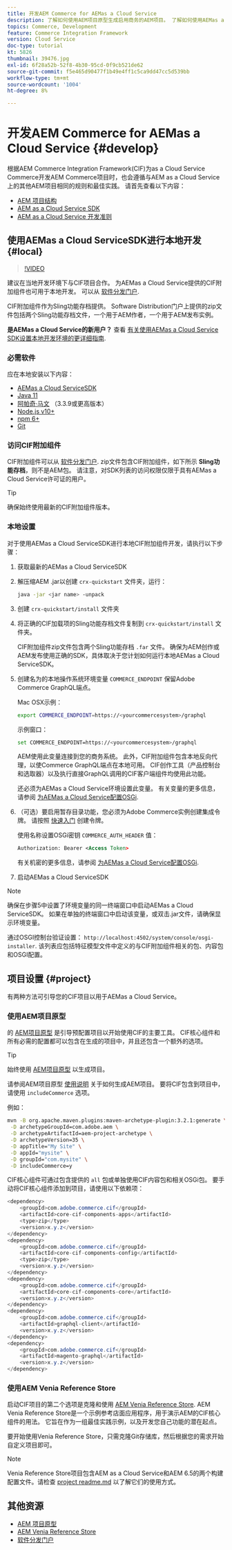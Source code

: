 ```yaml
---
title: 开发AEM Commerce for AEMas a Cloud Service
description: 了解如何使用AEM项目原型生成启用商务的AEM项目。 了解如何使用AEMas a Cloud ServiceSDK构建项目并将其部署到本地开发环境。
topics: Commerce, Development
feature: Commerce Integration Framework
version: Cloud Service
doc-type: tutorial
kt: 5826
thumbnail: 39476.jpg
exl-id: 6f28a52b-52f8-4b30-95cd-0f9cb521de62
source-git-commit: f5e465d90477f1b49e4ff1c5ca9dd47cc5d539bb
workflow-type: tm+mt
source-wordcount: '1004'
ht-degree: 8%

---
```


# 开发AEM Commerce for AEMas a Cloud Service {#develop}

根据AEM Commerce Integration Framework(CIF)为as a Cloud Service Commerce开发AEM Commerce项目时，也会遵循与AEM as a Cloud Service上的其他AEM项目相同的规则和最佳实践。 请首先查看以下内容：

- [AEM 项目结构](https://experienceleague.adobe.com/docs/experience-manager-cloud-service/implementing/developing/aem-project-content-package-structure.html)
- [AEM as a Cloud Service SDK](https://experienceleague.adobe.com/docs/experience-manager-cloud-service/implementing/developing/aem-as-a-cloud-service-sdk.html)
- [AEM as a Cloud Service 开发准则](https://experienceleague.adobe.com/docs/experience-manager-cloud-service/implementing/developing/development-guidelines.html)

## 使用AEMas a Cloud ServiceSDK进行本地开发 {#local}

>[!VIDEO](https://video.tv.adobe.com/v/39476/?quality=12&learn=on)

建议在当地开发环境下与CIF项目合作。 为AEMas a Cloud Service提供的CIF附加组件也可用于本地开发。 可以从 [软件分发门户](https://experience.adobe.com/#/downloads/content/software-distribution/en/aemcloud.html).

CIF附加组件作为Sling功能存档提供。 Software Distribution门户上提供的zip文件包括两个Sling功能存档文件，一个用于AEM作者，一个用于AEM发布实例。

**是AEMas a Cloud Service的新用户？** 查看 [有关使用AEMas a Cloud Service SDK设置本地开发环境的更详细指南](https://experienceleague.adobe.com/docs/experience-manager-learn/cloud-service/local-development-environment-set-up/overview.html).

### 必需软件

应在本地安装以下内容：

- [AEMas a Cloud ServiceSDK](https://experienceleague.adobe.com/docs/experience-manager-learn/cloud-service/local-development-environment-set-up/aem-runtime.html#download-the-aem-as-a-cloud-service-sdk)
- [Java 11](https://downloads.experiencecloud.adobe.com/content/software-distribution/en/general.html)
- [阿帕奇·马文](https://maven.apache.org/) （3.3.9或更高版本）
- [Node.js v10+](https://nodejs.org/en/)
- [npm 6+](https://www.npmjs.com/)
- [Git](https://git-scm.com/)

### 访问CIF附加组件

CIF附加组件可以从 [软件分发门户](https://experience.adobe.com/#/downloads/content/software-distribution/en/aemcloud.html). zip文件包含CIF附加组件，如下所示 **Sling功能存档**，则不是AEM包。 请注意，对SDK列表的访问权限仅限于具有AEMas a Cloud Service许可证的用户。

>[!TIP]
>
>确保始终使用最新的CIF附加组件版本。

### 本地设置

对于使用AEMas a Cloud ServiceSDK进行本地CIF附加组件开发，请执行以下步骤：

1. 获取最新的AEMas a Cloud ServiceSDK
1. 解压缩AEM .jar以创建 `crx-quickstart` 文件夹，运行：

   ```bash
   java -jar <jar name> -unpack
   ```

1. 创建 `crx-quickstart/install` 文件夹
1. 将正确的CIF加载项的Sling功能存档文件复制到 `crx-quickstart/install` 文件夹。

   CIF附加组件zip文件包含两个Sling功能存档 `.far` 文件。 确保为AEM创作或AEM发布使用正确的SDK，具体取决于您计划如何运行本地AEMas a Cloud ServiceSDK。

1. 创建名为的本地操作系统环境变量 `COMMERCE_ENDPOINT` 保留Adobe Commerce GraphQL端点。

   Mac OSX示例：

   ```bash
   export COMMERCE_ENDPOINT=https://<yourcommercesystem>/graphql
   ```

   示例窗口：

   ```bash
   set COMMERCE_ENDPOINT=https://<yourcommercesystem>/graphql
   ```

   AEM使用此变量连接到您的商务系统。 此外，CIF附加组件包含本地反向代理，以使Commerce GraphQL端点在本地可用。 CIF创作工具（产品控制台和选取器）以及执行直接GraphQL调用的CIF客户端组件均使用此功能。

   还必须为AEMas a Cloud Service环境设置此变量。 有关变量的更多信息，请参阅 [为AEMas a Cloud Service配置OSGi](https://experienceleague.adobe.com/docs/experience-manager-cloud-service/implementing/deploying/configuring-osgi.html#local-development).

1. （可选）要启用暂存目录功能，您必须为Adobe Commerce实例创建集成令牌。 请按照 [快速入门](./getting-started.md#staging) 创建令牌。

   使用名称设置OSGi密钥 `COMMERCE_AUTH_HEADER` 值：

   ```xml
   Authorization: Bearer <Access Token>
   ```

   有关机密的更多信息，请参阅 [为AEMas a Cloud Service配置OSGi](https://experienceleague.adobe.com/docs/experience-manager-cloud-service/implementing/deploying/configuring-osgi.html#local-development).

1. 启动AEMas a Cloud ServiceSDK

>[!NOTE]
>
>确保在步骤5中设置了环境变量的同一终端窗口中启动AEMas a Cloud ServiceSDK。 如果在单独的终端窗口中启动该变量，或双击.jar文件，请确保显示环境变量。

通过OSGI控制台验证设置： `http://localhost:4502/system/console/osgi-installer`. 该列表应包括特征模型文件中定义的与CIF附加组件相关的包、内容包和OSGI配置。

## 项目设置 {#project}

有两种方法可引导您的CIF项目以用于AEMas a Cloud Service。

### 使用AEM项目原型

的 [AEM项目原型](https://github.com/adobe/aem-project-archetype) 是引导预配置项目以开始使用CIF的主要工具。 CIF核心组件和所有必需的配置都可以包含在生成的项目中，并且还包含一个额外的选项。

>[!TIP]
>
>始终使用 [AEM项目原型](https://github.com/adobe/aem-project-archetype/releases) 以生成项目。

请参阅AEM项目原型 [使用说明](https://github.com/adobe/aem-project-archetype#usage) 关于如何生成AEM项目。 要将CIF包含到项目中，请使用 `includeCommerce` 选项。

例如：

```bash
mvn -B org.apache.maven.plugins:maven-archetype-plugin:3.2.1:generate \
 -D archetypeGroupId=com.adobe.aem \
 -D archetypeArtifactId=aem-project-archetype \
 -D archetypeVersion=35 \
 -D appTitle="My Site" \
 -D appId="mysite" \
 -D groupId="com.mysite" \
 -D includeCommerce=y
```

CIF核心组件可通过包含提供的 `all` 包或单独使用CIF内容包和相关OSGi包。 要手动将CIF核心组件添加到项目，请使用以下依赖项：

```java
<dependency>
    <groupId>com.adobe.commerce.cif</groupId>
    <artifactId>core-cif-components-apps</artifactId>
    <type>zip</type>
    <version>x.y.z</version>
</dependency>
<dependency>
    <groupId>com.adobe.commerce.cif</groupId>
    <artifactId>core-cif-components-config</artifactId>
    <type>zip</type>
    <version>x.y.z</version>
</dependency>
<dependency>
    <groupId>com.adobe.commerce.cif</groupId>
    <artifactId>core-cif-components-core</artifactId>
    <version>x.y.z</version>
</dependency>
<dependency>
    <groupId>com.adobe.commerce.cif</groupId>
    <artifactId>graphql-client</artifactId>
    <version>x.y.z</version>
</dependency>
<dependency>
    <groupId>com.adobe.commerce.cif</groupId>
    <artifactId>magento-graphql</artifactId>
    <version>x.y.z</version>
</dependency>
```

### 使用AEM Venia Reference Store

启动CIF项目的第二个选项是克隆和使用 [AEM Venia Reference Store](https://github.com/adobe/aem-cif-guides-venia). AEM Venia Reference Store是一个示例参考店面应用程序，用于演示AEM的CIF核心组件的用法。 它旨在作为一组最佳实践示例，以及开发您自己功能的潜在起点。

要开始使用Venia Reference Store，只需克隆Git存储库，然后根据您的需求开始自定义项目即可。

>[!NOTE]
>
>Venia Reference Store项目包含AEM as a Cloud Service和AEM 6.5的两个构建配置文件。请检查 [project readme.md](https://github.com/adobe/aem-cif-guides-venia/blob/main/README.md) 以了解它们的使用方式。

## 其他资源

- [AEM 项目原型](https://github.com/adobe/aem-project-archetype)
- [AEM Venia Reference Store](https://github.com/adobe/aem-cif-guides-venia)
- [软件分发门户](https://experience.adobe.com/#/downloads/content/software-distribution/en/aemcloud.html)
